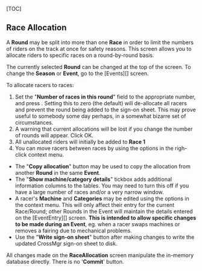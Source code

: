[TOC]

## Race Allocation

A **Round** may be split into more than one **Race** in order to limit the numbers of riders on the track at once for safety reasons.  This screen allows you to allocate riders to specific races on a round-by-round basis.

The currently selected **Round** can be changed at the top of the screen.  To change the **Season** or **Event**, go to the [Events][] screen.

To allocate racers to races:

1. Set the "**Number of races in this round**" field to the appropriate number, and press <Enter>.  Setting this to zero (the default) will de-allocate all racers and prevent the round being added to the sign-on sheet.  This may prove useful to somebody some day perhaps, in a somewhat bizarre set of circumstances.
1. A warning that current allocations will be lost if you change the number of rounds will appear.  Click OK.
1. All unallocated riders will initially be added to **Race 1**
1. You can move racers between races by using the options in the righ-click context menu.

* The "**Copy allocation**" button may be used to copy the allocation from another **Round** in the same **Event**.
* The "**Show machine/category details**" tickbox adds additional information columns to the tables.  You may need to turn this off if you have a large number of races and/or a very narrow window.
* A racer's **Machine** and **Categories** may be edited using the options in the context menu.  This will only affect their entry for the current Race/Round; other Rounds in the Event will maintain the details entered on the [EventEntry][] screen.  **This is intended to allow specific changes to be made during an Event**, eg. when a racer swaps machines or removes a fairing due to mechanical problems.
* Use the "**Write sign-on sheet**" button after making changes to write the updated CrossMgr sign-on sheet to disk.

All changes made on the **RaceAllocation** screen manipulate the in-memory database directly.  There is no '**Commit**' button.
